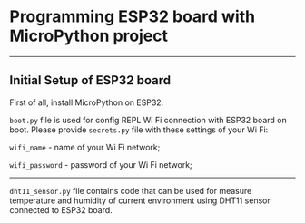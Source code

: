 <h1>Programming ESP32 board with MicroPython project</h1>
 <hr>
<h2>Initial Setup of ESP32 board</h2>
First of all, install MicroPython on ESP32.

<code>boot.py</code> file is used for config REPL Wi Fi connection with ESP32 board on boot. Please provide <code>secrets.py</code>
file with these settings of your Wi Fi:

<code>wifi_name</code> - name of your Wi Fi network;

<code>wifi_password</code> - password of your Wi Fi network;

<hr>
<code>dht11_sensor.py</code> file contains code that can be used for measure temperature and humidity of current 
environment using DHT11 sensor connected to ESP32 board.